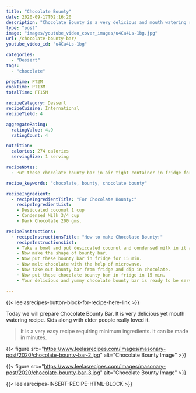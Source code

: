 ```yaml
---
title: "Chocolate Bounty"
date: 2020-09-17T02:16:20
description: "Chocolate Bounty is a very delicious and mouth watering recipe. Kids and elders love it alike."
type: "post"
image: "images/youtube_video_cover_images/u4Ca4Ls-1bg.jpg"
url: /chocolate-bounty-bar/
youtube_video_id: "u4Ca4Ls-1bg"

categories: 
  - "Dessert"
tags:
  - "chocolate"

prepTime: PT2M
cookTime: PT13M
totalTime: PT15M

recipeCategory: Dessert
recipeCuisine: International
recipeYield: 4

aggregateRating:
  ratingValue: 4.9
  ratingCount: 4

nutrition:
  calories: 274 calories
  servingSize: 1 serving

recipeNotes: 
  - Put these chocolate bounty bar in air tight container in fridge for longer use.

recipe_keywords: "chocolate, bounty, chocolate bounty"

recipeIngredient:
  - recipeIngredientTitle: "For Chocolate Bounty:"
    recipeIngredientList: 
    - Desiccated coconut 1 cup
    - Condensed Milk 3/4 cup
    - Dark Chocolate 200 gms.

recipeInstructions:
  - recipeInstructionsTitle: "How to make Chocolate Bounty:"
    recipeInstructionsList:
    - Take a bowl and put desiccated coconut and condensed milk in it and mix.
    - Now make the shape of bounty bar.
    - Now put these bounty bar in fridge for 15 min. 
    - Now melt chocolate with the help of microwave.
    - Now take out bounty bar from fridge and dip in chocolate.
    - Now put these chocolate bounty bar in fridge in 15 min.
    - Your delicious and yummy chocolate bounty bar is ready to be served.

---
```


{{< leelasrecipes-button-block-for-recipe-here-link >}}

Today we will prepare Chocolate Bounty Bar. It is very delicious yet mouth watering recipe. Kids along with elder people really loved it.

> It is a very easy recipe requiring minimum ingredients. It can be made in minutes.


{{< figure src="https://www.leelasrecipes.com/images/masonary-post/2020/chocolate-bounty-bar-2.jpg" alt="Chocolate Bounty Image" >}}

{{< figure src="https://www.leelasrecipes.com/images/masonary-post/2020/chocolate-bounty-bar-3.jpg" alt="Chocolate Bounty Image" >}}

{{< leelasrecipes-INSERT-RECIPE-HTML-BLOCK >}}

